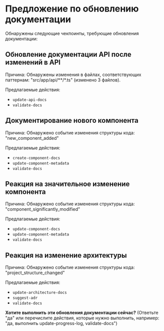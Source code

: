 # Предложение по обновлению документации

Обнаружены следующие чекпоинты, требующие обновления документации:

## Обновление документации API после изменений в API
Причина: Обнаружены изменения в файлах, соответствующих паттернам: "src/app/api/**/*.ts" (изменено 3 файлов).

Предлагаемые действия:
- `update-api-docs`
- `validate-docs`

## Документирование нового компонента
Причина: Обнаружено событие изменения структуры кода: "new_component_added"

Предлагаемые действия:
- `create-component-docs`
- `update-component-metadata`
- `validate-docs`

## Реакция на значительное изменение компонента
Причина: Обнаружено событие изменения структуры кода: "component_significantly_modified"

Предлагаемые действия:
- `update-component-docs`
- `update-component-metadata`
- `validate-docs`

## Реакция на изменение архитектуры
Причина: Обнаружено событие изменения структуры кода: "project_structure_changed"

Предлагаемые действия:
- `update-architecture-docs`
- `suggest-adr`
- `validate-docs`

**Хотите выполнить эти обновления документации сейчас?**
(Ответьте "да" или перечислите действия, которые нужно выполнить, например: "да, выполнить update-progress-log, validate-docs")
